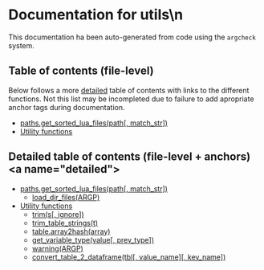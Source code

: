 # Documentation for utils\n

This documentation ha been auto-generated from code using the `argcheck` system.

## Table of contents (file-level)

Below follows a more [detailed](#detailed) table of contents with links to
the different functions. Not this list may be incompleted due to failure to
add apropriate anchor tags during documentation.


- [paths.get_sorted_lua_files(path[, match_str])](doc/utils/loader.md)
- [Utility functions](doc/utils/utils.md)

## Detailed table of contents (file-level + anchors)<a name=\"detailed\">


- [paths.get_sorted_lua_files(path[, match_str])](doc/utils/loader.md)
  - [load_dir_files(ARGP)](doc/utils/loader.md#load_dir_files)
- [Utility functions](doc/utils/utils.md)
  - [trim(s[, ignore])](doc/utils/utils.md#trim)
  - [trim_table_strings(t)](doc/utils/utils.md#trim_table_strings)
  - [table.array2hash(array)](doc/utils/utils.md#table.array2hash)
  - [get_variable_type(value[, prev_type])](doc/utils/utils.md#get_variable_type)
  - [warning(ARGP)](doc/utils/utils.md#warning)
  - [convert_table_2_dataframe(tbl[, value_name][, key_name])](doc/utils/utils.md#convert_table_2_dataframe)